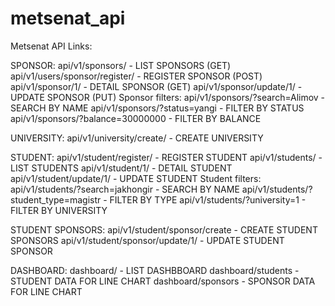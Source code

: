 # metsenat_api

Metsenat API Links:

SPONSOR:
api/v1/sponsors/ - LIST SPONSORS (GET)
api/v1/users/sponsor/register/ - REGISTER SPONSOR (POST)
api/v1/sponsor/1/ - DETAIL SPONSOR (GET)
api/v1/sponsor/update/1/ - UPDATE SPONSOR (PUT)
Sponsor filters:
api/v1/sponsors/?search=Alimov - SEARCH BY NAME
api/v1/sponsors/?status=yangi - FILTER BY STATUS
api/v1/sponsors/?balance=30000000 - FILTER BY BALANCE

UNIVERSITY:
api/v1/university/create/ - CREATE UNIVERSITY

STUDENT:
api/v1/student/register/ - REGISTER STUDENT
api/v1/students/ - LIST STUDENTS
api/v1/student/1/ - DETAIL STUDENT
api/v1/student/update/1/ - UPDATE STUDENT
Student filters:
api/v1/students/?search=jakhongir - SEARCH BY NAME
api/v1/students/?student_type=magistr - FILTER BY TYPE
api/v1/students/?university=1 - FILTER BY UNIVERSITY

STUDENT SPONSORS:
api/v1/student/sponsor/create - CREATE STUDENT SPONSORS
api/v1/student/sponsor/update/1/ - UPDATE STUDENT SPONSOR

DASHBOARD:
dashboard/ - LIST DASHBBOARD
dashboard/students - STUDENT DATA FOR LINE CHART
dashboard/sponsors - SPONSOR DATA FOR LINE CHART
